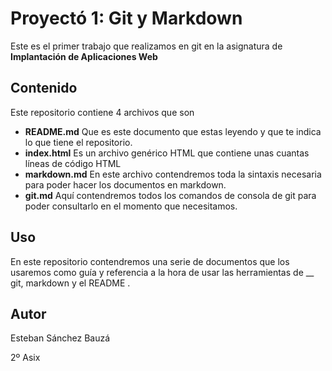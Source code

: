 # Proyectó 1: Git y Markdown


Este es el primer trabajo que realizamos en git en la asignatura de __Implantación de Aplicaciones Web__


## Contenido

Este repositorio contiene 4 archivos que son 

- __README.md__ Que es este documento que estas leyendo y que te indica lo que tiene el repositorio.
-  __index.html__ Es un archivo genérico HTML que contiene unas cuantas líneas de código HTML 
- __markdown.md__ En este archivo contendremos toda la sintaxis necesaria para poder hacer los documentos en markdown.
- __git.md__ Aquí contendremos todos los comandos de consola de git para poder consultarlo en el momento que necesitamos. 


## Uso 

En este repositorio contendremos una serie de documentos que los usaremos como guía y referencia a la hora de usar las herramientas de __ git,  markdown y el README .


## Autor

Esteban Sánchez Bauzá 

2º Asix